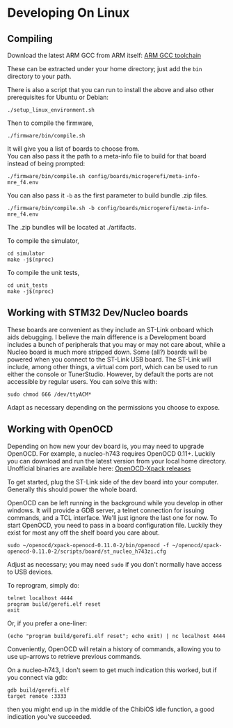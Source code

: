 # Developing On Linux

## Compiling

Download the latest ARM GCC from ARM itself: [ARM GCC toolchain](https://developer.arm.com/tools-and-software/open-source-software/developer-tools/gnu-toolchain/gnu-rm/downloads)

These can be extracted under your home directory; just add the `bin` directory to your path.

There is also a script that you can run to install the above and also other prerequisites for Ubuntu or Debian:

```shell
./setup_linux_environment.sh
```

Then to compile the firmware,

```shell
./firmware/bin/compile.sh
```

It will give you a list of boards to choose from.  
You can also pass it the path to a meta-info file to build for that board instead of being prompted:

```shell
./firmware/bin/compile.sh config/boards/microgerefi/meta-info-mre_f4.env
```

You can also pass it `-b` as the first parameter to build bundle .zip files.

```shell
./firmware/bin/compile.sh -b config/boards/microgerefi/meta-info-mre_f4.env
```

The .zip bundles will be located at ./artifacts.

To compile the simulator,

```shell
cd simulator
make -j$(nproc)
```

To compile the unit tests,

```shell
cd unit_tests
make -j$(nproc)
```

## Working with STM32 Dev/Nucleo boards

These boards are convenient as they include an ST-Link onboard which aids debugging.  I believe the main difference is a Development board includes a bunch of peripherals that you may or may not care about, while a Nucleo board is much more stripped down.  Some (all?) boards will be powered when you connect to the ST-Link USB board.  The ST-Link will include, among other things, a virtual com port, which can be used to run either the console or TunerStudio.  However, by default the ports are not accessible by regular users.  You can solve this with:

```shell
sudo chmod 666 /dev/ttyACM*
```

Adapt as necessary depending on the permissions you choose to expose.

## Working with OpenOCD

Depending on how new your dev board is, you may need to upgrade OpenOCD.  For example, a nucleo-h743 requires OpenOCD 0.11+.  Luckily you can download and run the latest version from your local home directory.  Unofficial binaries are available here:
[OpenOCD-Xpack releases](https://github.com/xpack-dev-tools/openocd-xpack/releases)

To get started, plug the ST-Link side of the dev board into your computer.  Generally this should power the whole board.

OpenOCD can be left running in the background while you develop in other windows.  It will provide a GDB server, a telnet connection for issuing commands, and a TCL interface.  We'll just ignore the last one for now.  To start OpenOCD, you need to pass in a board configuration file.  Luckily they exist for most any off the shelf board you care about.

```shell
sudo ~/openocd/xpack-openocd-0.11.0-2/bin/openocd -f ~/openocd/xpack-openocd-0.11.0-2/scripts/board/st_nucleo_h743zi.cfg
```

Adjust as necessary; you may need `sudo` if you don't normally have access to USB devices.

To reprogram, simply do:

```shell
telnet localhost 4444
program build/gerefi.elf reset
exit
```

Or, if you prefer a one-liner:

```shell
(echo "program build/gerefi.elf reset"; echo exit) | nc localhost 4444
```

Conveniently, OpenOCD will retain a history of commands, allowing you to use up-arrows to retrieve previous commands.

On a nucleo-h743, I don't seem to get much indication this worked, but if you connect via gdb:

```shell
gdb build/gerefi.elf
target remote :3333
```

then you might end up in the middle of the ChibiOS idle function, a good indication you've succeeded.
